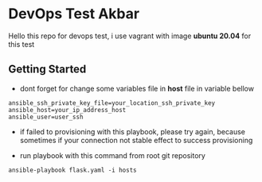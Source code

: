 # DevOps Test Akbar

Hello this repo for devops test, i use vagrant with image **ubuntu 20.04** for this test

## Getting Started

* dont forget for change some variables file in **host** file in variable bellow


```
ansible_ssh_private_key_file=your_location_ssh_private_key
ansible_host=your_ip_address_host
ansible_user=user_ssh
```

* if failed to provisioning with this playbook, please try again, because sometimes if your connection not stable effect to success provisioning

* run playbook with this command from root git repository


```ansible-playbook flask.yaml -i hosts ```


